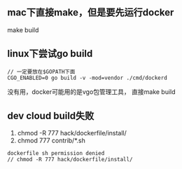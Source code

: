 ## mac下直接make，但是要先运行docker

make build

## linux下尝试go build 
```
// 一定要放在$GOPATH下面
CGO_ENABLED=0 go build -v -mod=vendor ./cmd/dockerd
```
没有用，docker可能用的是vgo包管理工具， 直接make build


## dev cloud build失败
1. chmod -R 777 hack/dockerfile/install/
2. chmod  777 contrib/*.sh
```
dockerfile sh permission denied
// chmod -R 777 hack/dockerfile/install/


```

